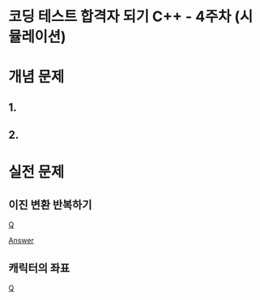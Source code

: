 코딩 테스트 합격자 되기 C++ - 4주차 (시뮬레이션)
===

# 개념 문제

## 1.

## 2.

# 실전 문제

## 이진 변환 반복하기

[Q](https://school.programmers.co.kr/learn/courses/30/lessons/70129)

[Answer](q1_binary_transformation.cpp)

## 캐릭터의 좌표

[Q](https://school.programmers.co.kr/learn/courses/30/lessons/120861)
